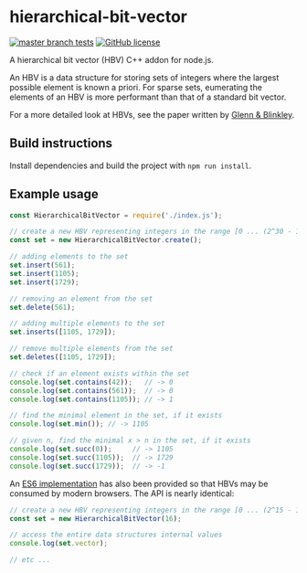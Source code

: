 # hierarchical-bit-vector

[![master branch tests](https://img.shields.io/travis/r-ba/hierarchical-bit-vector/master.svg?label=master%20branch)](https://travis-ci.com/r-ba/hierarchical-bit-vector)
[![GitHub license](https://img.shields.io/badge/License-MIT-blue.svg)](https://raw.githubusercontent.com/r-ba/hierarchical-bit-vector/master/LICENSE)

A hierarchical bit vector (HBV) C++ addon for node.js.

An HBV is a data structure for storing sets of integers where the largest possible element is known a priori. For sparse sets, eumerating the elements of an HBV is more performant than that of a standard bit vector.

For a more detailed look at HBVs, see the paper written by [Glenn & Blinkley](https://pdfs.semanticscholar.org/1137/5bc624d5b2a8cd5444e01dac8a836ed2ebde.pdf).

## Build instructions

Install dependencies and build the project with `npm run install`.

## Example usage

```js
const HierarchicalBitVector = require('./index.js');

// create a new HBV representing integers in the range [0 ... (2^30 - 1)]
const set = new HierarchicalBitVector.create();

// adding elements to the set
set.insert(561);
set.insert(1105);
set.insert(1729);

// removing an element from the set
set.delete(561);

// adding multiple elements to the set
set.inserts([1105, 1729]);

// remove multiple elements from the set
set.deletes([1105, 1729]);

// check if an element exists within the set
console.log(set.contains(42));   // -> 0
console.log(set.contains(561));  // -> 0
console.log(set.contains(1105)); // -> 1

// find the minimal element in the set, if it exists
console.log(set.min()); // -> 1105

// given n, find the minimal x > n in the set, if it exists
console.log(set.succ(0));     // -> 1105
console.log(set.succ(1105));  // -> 1729
console.log(set.succ(1729));  // -> -1
```

An [ES6 implementation](https://github.com/r-ba/hierarchical-bit-vector/blob/master/browser/hbv.js) has also been provided so that HBVs may be consumed by modern browsers. The API is nearly identical:

```js
// create a new HBV representing integers in the range [0 ... (2^15 - 1)]
const set = new HierarchicalBitVector(16);

// access the entire data structures internal values
console.log(set.vector);

// etc ...
```
